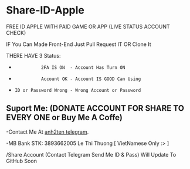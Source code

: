 # Share-ID-Apple
FREE ID APPLE WITH PAID GAME OR APP (LIVE STATUS ACCOUNT CHECK)

IF You Can Made Front-End Just Pull Request IT OR Clone It

THERE HAVE 3 Status:
-               2FA IS ON  - Account Has Turn ON
-               Account OK - Account IS GOOD Can Using
-     ID or Password Wrong - Wrong Account or Password

## Suport Me: (DONATE ACCOUNT FOR SHARE TO EVERY ONE or Buy Me A Coffe)

-Contact Me At [anh2ten telegram](https://t.me/Anh2Ten).

-MB Bank STK: 3893662005 Le Thi Thuong [ VietNamese Only :> ]

/Share Account (Contact Telegram Send Me ID & Pass) Will Update To GitHub Soon

